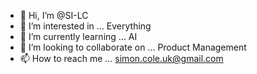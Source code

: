 - 👋 Hi, I’m @SI-LC
- 👀 I’m interested in ... Everything
- 🌱 I’m currently learning ... AI
- 💞️ I’m looking to collaborate on ... Product Management
- 📫 How to reach me ... simon.cole.uk@gmail.com

<!---
SI-LC/SI-LC is a ✨ special ✨ repository because its `README.md` (this file) appears on your GitHub profile.
You can click the Preview link to take a look at your changes.
--->
